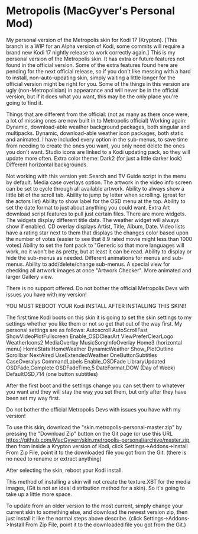 Metropolis (MacGyver's Personal Mod)
==========

My personal version of the Metropolis skin for Kodi 17 (Krypton).  [This branch is a WIP for an Alpha version of Kodi, some commits will require a brand new Kodi 17 nightly release to work correctly again.]
This is my personal version of the Metropolis skin.  It has extra or future features not found in the official version.  Some of the extra features found here are pending for the next official release, so if you don't like messing with a hard to install, non-auto-updating skin, simply waiting a little longer for the official version might be right for you.
Some of the things in this version are ugly (non-Metropolisian) in appearance and will never be in the official version, but if it does what you want, this may be the only place you're going to find it. 

Things that are different from the official: (not as many as there once were, a lot of missing ones are now built in to Metropolis official)
Working again:
Dynamic, download-able weather background packages, both singular and multipacks.
Dynamic, download-able weather icon packages, both static and animated.
I have included every option in the sub-menus, to save time from needing to create the ones you want, you only need delete the ones you don't want.
Studio icons are linked to a Kodi updating pack, so they will update more often.
Extra color theme: Dark2 (for just a little darker look)
Different horizontal backgrounds.

Not working with this version yet:
Search and TV Guide script in the menu by default.
Media case overlays option.
The artwork in the video info screen can be set to cycle through all available artwork.
Ability to always show a little bit of the scroll tab.
Ability to jump by letter when scrolling. (great for the actors list)
Ability to show label for the OSD menu at the top.
Ability to set the date format to just about anything you could want.
Extra Art download script features to pull just certain files.
There are more widgets.
The widgets display different title data.
The weather widget will always show if enabled.
CD overlay displays Artist, Title, Album, Date.
Video lists have a rating star next to them that displays the changes color based upon the number of votes (easier to see that 8.9 rated movie might less than 1000 votes)
Ability to set the font pack to "Generic so that more languages will work, no it won't be as pretty, but at least it can be read.
Ability to display or hide the sub-menus as needed.
Different animations for menus and sub-menus.
Ability to add/delete/change sub-menus.
A special view for checking all artwork images at once "Artwork Checker".
More animated and larger Gallery view.


There is no support offered.  Do not bother the official Metropolis Devs with issues you have with my version!

YOU MUST REBOOT YOUR Kodi INSTALL AFTER INSTALLING THIS SKIN!!

The first time Kodi boots on this skin it is going to set the skin settings to my settings whether you like them or not so get that out of the way first.
My personal settings are as follows:
	Autoscroll
	AutoScrollFast
	ShowVideoPlotFullscreen
	Enable_OSDClearArt
	ViewPreferClearLogo
	WeatherIcons2
	MediaOverlay
	MusicSongInfoOverlay
	Home3 (horizontal menu)
	HomeStats
	HomeWeather
	DynamicWeather
	Show_PlotOutline
	Scrollbar
	NextAired
	UseExtendedWeather
	OneButtonSubtitles
	CaseOveralys
	CommandLabels
	Enable_OSDFade
	LibraryUpdated
	OSDFade,Complete
	OSDFadeTime,5
	DateFormat,DOW  (Day of Week)
	DefaultOSD,714 (one button subtitles)

After the first boot and the settings change you can set them to whatever you want and they will stay the way you set them, 
but only after they have been set my way first.

Do not bother the official Metropolis Devs with issues you have with my version!

To use this skin, download the "skin.metropolis-personal-master.zip" by pressing the "Download Zip" button on the Git page (or use this URL https://github.com/MacGyverr/skin.metropolis-personal/archive/master.zip, then from inside a Krypton version of Kodi, click Settings->Addons->Install From Zip File, point it to the downloaded file you got from the Git.  (there is no need to rename or extract anything)

After selecting the skin, reboot your Kodi install.

This method of installing a skin will not create the texture.XBT for the media images, (Git is not an ideal distribution method for a skin).  So it's going to take up a little more space.


To update from an older version to the most current, simply change your current skin to something else, and download the newest version zip, then just install it like the normal steps above describe.  (click Settings->Addons->Install From Zip File, point it to the downloaded file you got from the Git.)